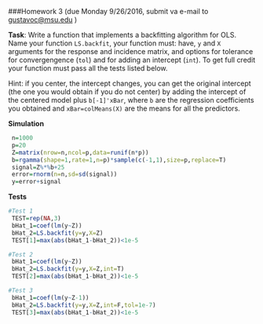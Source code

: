 ###Homework 3
(due Monday 9/26/2016, submit va e-mail to gustavoc@msu.edu )

**Task**: Write a function that implements a backfitting algorithm for OLS. Name your function `LS.backfit`, your function must: have, `y` and `X`
arguments for the response and incidence matrix, and options for tolerance for convergengence (`tol`) and for adding an intercept (`int`). To get full credit your function must pass all the tests listed below.


Hint: if you center, the intercept changes, you can get the original intercept (the one you would obtain if you do not center) by adding the 
intercept of the centered model plus `b[-1]'xBar`, where `b` are the regression coefficients you obtained and `xBar=colMeans(X)` are the means for
all the predictors.

**Simulation**

```R
 n=1000
 p=20
 Z=matrix(nrow=n,ncol=p,data=runif(n*p))
 b=rgamma(shape=1,rate=1,n=p)*sample(c(-1,1),size=p,replace=T)
 signal=Z%*%b+25
 error=rnorm(n=n,sd=sd(signal))
 y=error+signal
```

**Tests**
```R
#Test 1
 TEST=rep(NA,3)
 bHat_1=coef(lm(y~Z))
 bHat_2=LS.backfit(y=y,X=Z)
 TEST[1]=max(abs(bHat_1-bHat_2))<1e-5

#Test 2
 bHat_1=coef(lm(y~Z))
 bHat_2=LS.backfit(y=y,X=Z,int=T)
 TEST[2]=max(abs(bHat_1-bHat_2))<1e-5 

#Test 3
 bHat_1=coef(lm(y~Z-1))
 bHat_2=LS.backfit(y=y,X=Z,int=F,tol=1e-7)
 TEST[3]=max(abs(bHat_1-bHat_2))<1e-5  

```
